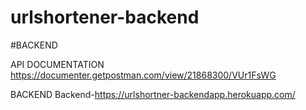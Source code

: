 # urlshortener-backend

#BACKEND

API DOCUMENTATION
https://documenter.getpostman.com/view/21868300/VUr1FsWG

BACKEND
Backend-https://urlshortner-backendapp.herokuapp.com/
